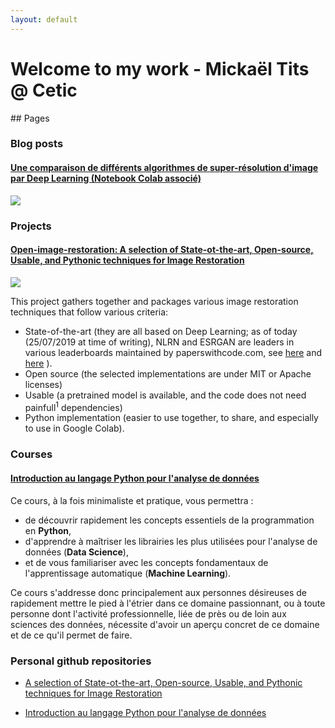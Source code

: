 ```yaml
---
layout: default
---
```


<h1 class="centered">Welcome to my work - Mickaël Tits @ Cetic</h1>
## Pages

### Blog posts

#### [Une comparaison de différents algorithmes de super-résolution d'image par Deep Learning (Notebook Colab associé)](http://titsitits.github.io/super_resolution)

<p class="fig">
<a href="http://titsitits.github.io/super_resolution">
<img class="fig" src="https://titsitits.github.io/super_resolution/images/super_res.png" /></a>
</p>

### Projects

#### [Open-image-restoration: A selection of State-ot-the-art, Open-source, Usable, and Pythonic techniques for Image Restoration](http://titsitits.github.io/open-image-restoration)

<p class="fig">
<img src="https://raw.githubusercontent.com/titsitits/open-image-restoration/master/Anne-Franck.png" class="fig"/>
</p>

This project gathers together and packages various image restoration techniques that follow various criteria:
* State-of-the-art (they are all based on Deep Learning; as of today (25/07/2019 at time of writing), NLRN and ESRGAN are leaders in various leaderboards maintained by paperswithcode.com, see [here](https://paperswithcode.com/paper/non-local-recurrent-network-for-image) and [here](https://paperswithcode.com/paper/esrgan-enhanced-super-resolution-generative) ).
* Open source (the selected implementations are under MIT or Apache licenses)
* Usable (a pretrained model is available, and the code does not need painfull<sup>1</sup> dependencies)
* Python implementation (easier to use together, to share, and especially to use in Google Colab).

### Courses

#### [Introduction au langage Python pour l'analyse de données](http://titsitits.github.io/Python_Data_Science)

Ce cours, à la fois minimaliste et pratique, vous permettra :

* de découvrir rapidement les concepts essentiels de la programmation en **Python**,
* d'apprendre à maîtriser les librairies les plus utilisées pour l'analyse de données (**Data Science**),
* et de vous familiariser avec les concepts fondamentaux de l'apprentissage automatique (**Machine Learning**). 

Ce cours s'addresse donc principalement aux personnes désireuses de rapidement mettre le pied à l'étrier dans ce domaine passionnant, ou à toute personne dont l'activité professionnelle, liée de près ou de loin aux sciences des données, nécessite d'avoir un aperçu concret de ce domaine et de ce qu'il permet de faire.

### Personal github repositories

* [A selection of State-ot-the-art, Open-source, Usable, and Pythonic techniques for Image Restoration](https://github.com/titsitits/open-image-restoration)

* [Introduction au langage Python pour l'analyse de données](https://github.com/titsitits/Python_Data_Science)

